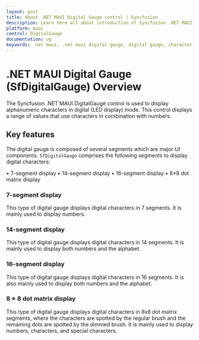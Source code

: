 ```yaml
---
layout: post
title: About .NET MAUI Digital Gauge control | Syncfusion
description: Learn here all about introduction of Syncfusion .NET MAUI Digital Gauge (SfDigitalGauge) control, its elements and more.
platform: maui
control: DigitalGauge
documentation: ug
keywords: .net maui, .net maui digital gauge, digital gauge, character segments, digital character, character types, character display types
---
```

# .NET MAUI Digital Gauge (SfDigitalGauge) Overview

The Syncfusion .NET MAUI DigitalGauge control is used to display alphanumeric characters in digital (LED display) mode. This control displays a range of values that use characters in combination with numbers.

## Key features

The digital gauge is composed of several segments which are major UI components. `SfDigitalGauge` comprises the following segments to display digital characters:

•	7-segment display
•	14-segment display
•	16-segment display
•	8*8 dot matrix display

### 7-segment display

This type of digital gauge displays digital characters in 7 segments. It is mainly used to display numbers.

### 14-segment display

This type of digital gauge displays digital characters in 14 segments. It is mainly used to display both numbers and the alphabet.

### 16-segment display

This type of digital gauge displays digital characters in 16 segments. It is also mainly used to display both numbers and the alphabet.

### 8 * 8 dot matrix display

This type of digital gauge displays digital characters in 8x8 dot matrix segments, where the characters are spotted by the regular brush and the remaining dots are spotted by the dimmed brush. It is mainly used to display numbers, characters, and special characters.




